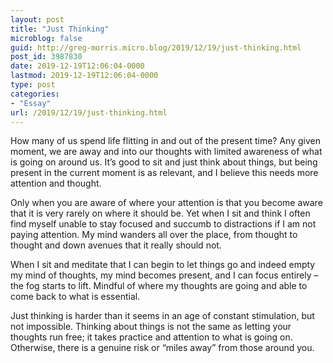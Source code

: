 ```yaml
---
layout: post
title: "Just Thinking"
microblog: false
guid: http://greg-morris.micro.blog/2019/12/19/just-thinking.html
post_id: 3987830
date: 2019-12-19T12:06:04-0000
lastmod: 2019-12-19T12:06:04-0000
type: post
categories:
- "Essay"
url: /2019/12/19/just-thinking.html
---
```

<!--kg-card-begin: html--><p><!--kg-card-begin: html--></p>
<p>How many of us spend life flitting in and out of the present time? Any given moment, we are away and into our thoughts with limited awareness of what is going on around us. It’s good to sit and just think about things, but being present in the current moment is as relevant, and I believe this needs more attention and thought.</p>
<p>Only when you are aware of where your attention is that you become aware that it is very rarely on where it should be. Yet when I sit and think I often find myself unable to stay focused and succumb to distractions if I am not paying attention. My mind wanders all over the place, from thought to thought and down avenues that it really should not.</p>
<p>When I sit and meditate that I can begin to let things go and indeed empty my mind of thoughts, my mind becomes present, and I can focus entirely – the fog starts to lift. Mindful of where my thoughts are going and able to come back to what is essential.</p>
<p>Just thinking is harder than it seems in an age of constant stimulation, but not impossible. Thinking about things is not the same as letting your thoughts run free; it takes practice and attention to what is going on. Otherwise, there is a genuine risk or “miles away” from those around you.</p>
<p><!--kg-card-end: html--></p>
<!--kg-card-end: html-->
